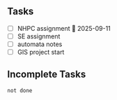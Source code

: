 ## Tasks

- [ ] NHPC assignment 📅 2025-09-11 
- [ ] SE assignment
- [ ] automata notes
- [ ] GIS project start 

## Incomplete Tasks

```tasks
not done
```
